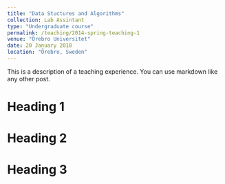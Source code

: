```yaml
---
title: "Data Stuctures and Algorithms"
collection: Lab Assintant
type: "Undergraduate course"
permalink: /teaching/2014-spring-teaching-1
venue: "Örebro Universitet"
date: 20 January 2018 
location: "Örebro, Sweden"
---
```


This is a description of a teaching experience. You can use markdown like any other post.

Heading 1
======

Heading 2
======

Heading 3
======

